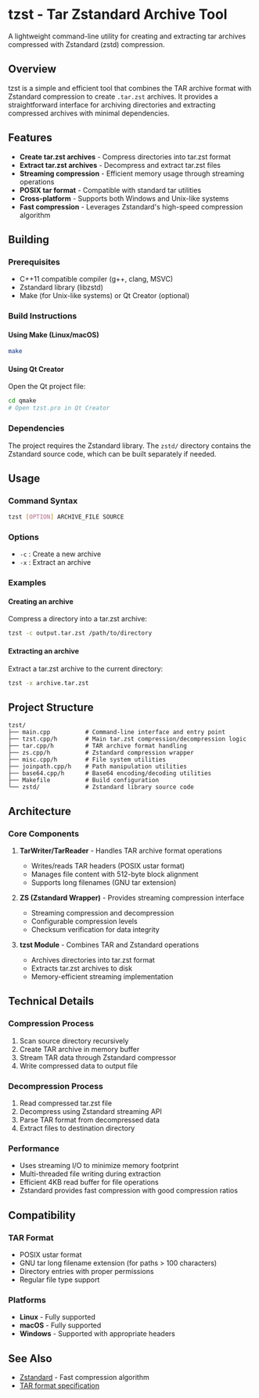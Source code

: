 # tzst - Tar Zstandard Archive Tool

A lightweight command-line utility for creating and extracting tar archives compressed with Zstandard (zstd) compression.

## Overview

tzst is a simple and efficient tool that combines the TAR archive format with Zstandard compression to create `.tar.zst` archives. It provides a straightforward interface for archiving directories and extracting compressed archives with minimal dependencies.

## Features

- **Create tar.zst archives** - Compress directories into tar.zst format
- **Extract tar.zst archives** - Decompress and extract tar.zst files
- **Streaming compression** - Efficient memory usage through streaming operations
- **POSIX tar format** - Compatible with standard tar utilities
- **Cross-platform** - Supports both Windows and Unix-like systems
- **Fast compression** - Leverages Zstandard's high-speed compression algorithm

## Building

### Prerequisites

- C++11 compatible compiler (g++, clang, MSVC)
- Zstandard library (libzstd)
- Make (for Unix-like systems) or Qt Creator (optional)

### Build Instructions

#### Using Make (Linux/macOS)

```bash
make
```

#### Using Qt Creator

Open the Qt project file:
```bash
cd qmake
# Open tzst.pro in Qt Creator
```

### Dependencies

The project requires the Zstandard library. The `zstd/` directory contains the Zstandard source code, which can be built separately if needed.

## Usage

### Command Syntax

```bash
tzst [OPTION] ARCHIVE_FILE SOURCE
```

### Options

- `-c` : Create a new archive
- `-x` : Extract an archive

### Examples

#### Creating an archive

Compress a directory into a tar.zst archive:
```bash
tzst -c output.tar.zst /path/to/directory
```

#### Extracting an archive

Extract a tar.zst archive to the current directory:
```bash
tzst -x archive.tar.zst
```

## Project Structure

```
tzst/
├── main.cpp          # Command-line interface and entry point
├── tzst.cpp/h        # Main tar.zst compression/decompression logic
├── tar.cpp/h         # TAR archive format handling
├── zs.cpp/h          # Zstandard compression wrapper
├── misc.cpp/h        # File system utilities
├── joinpath.cpp/h    # Path manipulation utilities
├── base64.cpp/h      # Base64 encoding/decoding utilities
├── Makefile          # Build configuration
└── zstd/             # Zstandard library source code
```

## Architecture

### Core Components

1. **TarWriter/TarReader** - Handles TAR archive format operations
   - Writes/reads TAR headers (POSIX ustar format)
   - Manages file content with 512-byte block alignment
   - Supports long filenames (GNU tar extension)

2. **ZS (Zstandard Wrapper)** - Provides streaming compression interface
   - Streaming compression and decompression
   - Configurable compression levels
   - Checksum verification for data integrity

3. **tzst Module** - Combines TAR and Zstandard operations
   - Archives directories into tar.zst format
   - Extracts tar.zst archives to disk
   - Memory-efficient streaming implementation

## Technical Details

### Compression Process

1. Scan source directory recursively
2. Create TAR archive in memory buffer
3. Stream TAR data through Zstandard compressor
4. Write compressed data to output file

### Decompression Process

1. Read compressed tar.zst file
2. Decompress using Zstandard streaming API
3. Parse TAR format from decompressed data
4. Extract files to destination directory

### Performance

- Uses streaming I/O to minimize memory footprint
- Multi-threaded file writing during extraction
- Efficient 4KB read buffer for file operations
- Zstandard provides fast compression with good compression ratios

## Compatibility

### TAR Format

- POSIX ustar format
- GNU tar long filename extension (for paths > 100 characters)
- Directory entries with proper permissions
- Regular file type support

### Platforms

- **Linux** - Fully supported
- **macOS** - Fully supported
- **Windows** - Supported with appropriate headers

## See Also

- [Zstandard](https://github.com/facebook/zstd) - Fast compression algorithm
- [TAR format specification](https://www.gnu.org/software/tar/manual/html_node/Standard.html)
